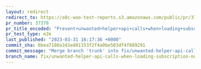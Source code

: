 ```yaml
---
layout: redirect
redirect_to: https://a8c-woo-test-reports.s3.amazonaws.com/public/pr/37378/e2e/index.html
pr_number: 37378
pr_title_encoded: "Prevent+unwanted+helper+api+calls+when+loading+subscription+notes"
pr_test_type: e2e
last_published: "2023-03-31 16:17:36 +0000"
commit_sha: 6bea7180a341ed81153f2f4a0be503df4f889291
commit_message: "Merge branch 'trunk' into fix/unwanted-helper-api-calls-when-loading-…"
branch_name: fix/unwanted-helper-api-calls-when-loading-subscription-notes
---
```

